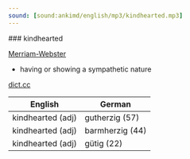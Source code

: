 ```yaml
---
sound: [sound:ankimd/english/mp3/kindhearted.mp3]
---
```


\### kindhearted

[Merriam-Webster](https://www.merriam-webster.com/dictionary/kindhearted)

- having or showing a sympathetic nature

[dict.cc](https://www.dict.cc/kindhearted)

| English        | German       |
| -------------- | ------------ |
| kindhearted (adj) | gutherzig (57) |
| kindhearted (adj) | barmherzig (44) |
| kindhearted (adj) | gütig (22) |
